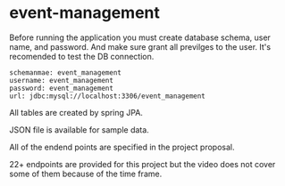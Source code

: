 # event-management

Before running the application you must create database schema, user name, and password.
And make sure grant all previlges to the user. It's recomended to test the DB connection.

    schemanmae: event_management
    username: event_management
    password: event_management
    url: jdbc:mysql://localhost:3306/event_management


All tables are created by spring JPA.

JSON file is available for sample data.


All of the endend points are specified in the project proposal.

22+ endpoints are provided for this project but the video does not cover some of them 
because of the time frame.

